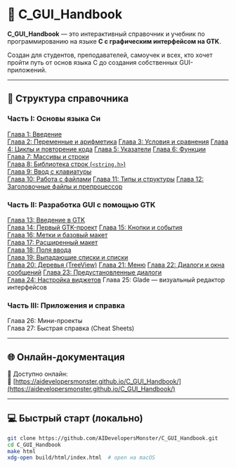 ﻿# 📘 C_GUI_Handbook

**C_GUI_Handbook** — это интерактивный справочник и учебник по программированию на языке **C с графическим интерфейсом на GTK**.

Создан для студентов, преподавателей, самоучек и всех, кто хочет пройти путь от основ языка C до создания собственных GUI-приложений.

---

## 🧭 Структура справочника

### Часть I: Основы языка Си

[Глава 1: Введение](https://github.com/AIDevelopersMonster/C_GUI_Handbook/tree/main/examples/1)  
[Глава 2: Переменные и арифметика](https://github.com/AIDevelopersMonster/C_GUI_Handbook/tree/main/examples/2)
[Глава 3: Условия и сравнения](https://github.com/AIDevelopersMonster/C_GUI_Handbook/tree/main/examples/3) 
[Глава 4: Циклы и повторение кода](https://github.com/AIDevelopersMonster/C_GUI_Handbook/tree/main/examples/4) 
[Глава 5: Указатели](https://github.com/AIDevelopersMonster/C_GUI_Handbook/tree/main/examples/5) 
[Глава 6: Функции](https://github.com/AIDevelopersMonster/C_GUI_Handbook/tree/main/examples/6)  
[Глава 7: Массивы и строки](https://github.com/AIDevelopersMonster/C_GUI_Handbook/tree/main/examples/7)  
[Глава 8: Библиотека строк (`<string.h>`)](https://github.com/AIDevelopersMonster/C_GUI_Handbook/tree/main/examples/8)  
[Глава 9: Ввод с клавиатуры](https://github.com/AIDevelopersMonster/C_GUI_Handbook/tree/main/examples/9)  
[Глава 10: Работа с файлами](https://github.com/AIDevelopersMonster/C_GUI_Handbook/tree/main/examples/10) 
[Глава 11: Типы и структуры](https://github.com/AIDevelopersMonster/C_GUI_Handbook/tree/main/examples/11) 
[Глава 12: Заголовочные файлы и препроцессор](https://github.com/AIDevelopersMonster/C_GUI_Handbook/tree/main/examples/12)  

### Часть II: Разработка GUI с помощью GTK

[Глава 13: Введение в GTK](https://github.com/AIDevelopersMonster/C_GUI_Handbook/tree/main/examples/13)  
[Глава 14: Первый GTK-проект](https://github.com/AIDevelopersMonster/C_GUI_Handbook/tree/main/examples/14)
[Глава 15: Кнопки и события](https://github.com/AIDevelopersMonster/C_GUI_Handbook/tree/main/examples/15)  
[Глава 16: Метки и базовый макет](https://github.com/AIDevelopersMonster/C_GUI_Handbook/tree/main/examples/16)  
[Глава 17: Расширенный макет](https://github.com/AIDevelopersMonster/C_GUI_Handbook/tree/main/examples/17)  
[Глава 18: Поля ввода](https://github.com/AIDevelopersMonster/C_GUI_Handbook/tree/main/examples/18)  
[Глава 19: Выпадающие списки и списки](https://github.com/AIDevelopersMonster/C_GUI_Handbook/tree/main/examples/19)  
[Глава 20: Деревья (TreeView)](https://github.com/AIDevelopersMonster/C_GUI_Handbook/tree/main/examples/20)
[Глава 21: Меню](https://github.com/AIDevelopersMonster/C_GUI_Handbook/tree/main/examples/21) 
[Глава 22: Диалоги и окна сообщений](https://github.com/AIDevelopersMonster/C_GUI_Handbook/tree/main/examples/22) 
[Глава 23: Предустановленные диалоги](https://github.com/AIDevelopersMonster/C_GUI_Handbook/tree/main/examples/23)  
[Глава 24: Настройка виджетов](https://github.com/AIDevelopersMonster/C_GUI_Handbook/tree/main/examples/24)
Глава 25: Glade — визуальный редактор интерфейсов  

### Часть III: Приложения и справка

Глава 26: Мини-проекты  
Глава 27: Быстрая справка (Cheat Sheets)

---

## 🌐 Онлайн-документация

📎 Доступно онлайн:  
🔗 [https://aidevelopersmonster.github.io/C_GUI_Handbook/](https://aidevelopersmonster.github.io/C_GUI_Handbook/)

---

## 💻 Быстрый старт (локально)

```bash
git clone https://github.com/AIDevelopersMonster/C_GUI_Handbook.git
cd C_GUI_Handbook
make html
xdg-open build/html/index.html  # open на macOS